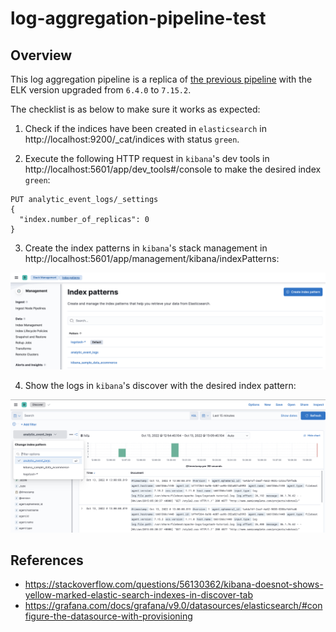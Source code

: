 # log-aggregation-pipeline-test

## Overview

This log aggregation pipeline is a replica of [the previous pipeline](https://github.com/tintinrevient/log-aggregation-pipeline) with the ELK version upgraded from `6.4.0` to `7.15.2`.

The checklist is as below to make sure it works as expected:

1. Check if the indices have been created in `elasticsearch` in http://localhost:9200/_cat/indices with status `green`.

2. Execute the following HTTP request in `kibana`'s dev tools in http://localhost:5601/app/dev_tools#/console to make the desired index `green`:
```
PUT analytic_event_logs/_settings
{
  "index.number_of_replicas": 0
}
```

3. Create the index patterns in `kibana`'s stack management in http://localhost:5601/app/management/kibana/indexPatterns:
<p float="left">
  <img src="pix/index-patterns.png" width="800" />
</p>

4. Show the logs in `kibana`'s discover with the desired index pattern:
<p float="left">
  <img src="pix/discover.png" width="800" />
</p>

## References

* https://stackoverflow.com/questions/56130362/kibana-doesnot-shows-yellow-marked-elastic-search-indexes-in-discover-tab
* https://grafana.com/docs/grafana/v9.0/datasources/elasticsearch/#configure-the-datasource-with-provisioning
